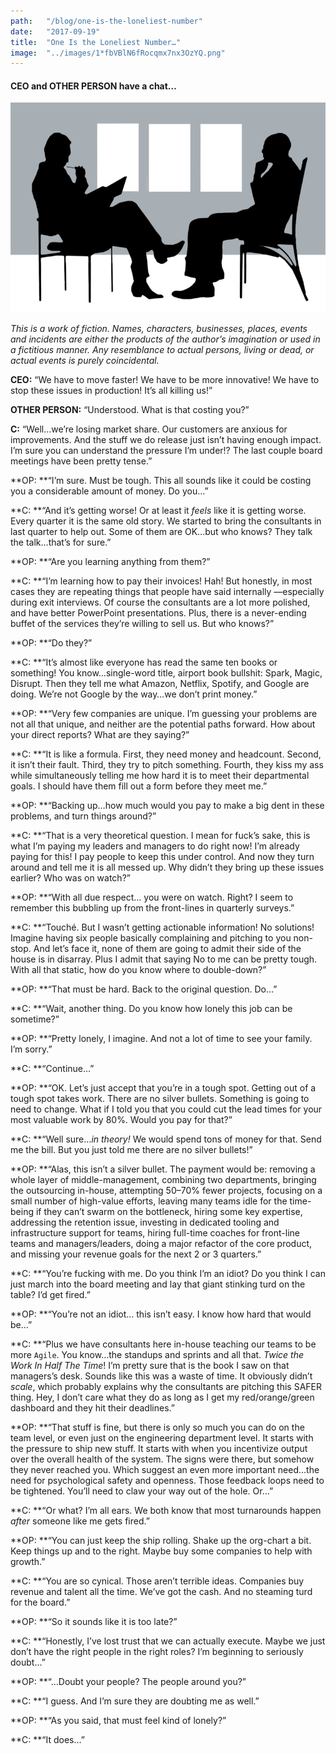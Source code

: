 ```yaml
---
path:	"/blog/one-is-the-loneliest-number"
date:	"2017-09-19"
title:	"One Is the Loneliest Number…"
image:	"../images/1*fbVBlN6fRocqmx7nx3OzYQ.png"
---
```


#### CEO and OTHER PERSON have a chat…

![](../images/1*fbVBlN6fRocqmx7nx3OzYQ.png)

*This is a work of fiction. Names, characters, businesses, places, events and incidents are either the products of the author’s imagination or used in a fictitious manner. Any resemblance to actual persons, living or dead, or actual events is purely coincidental.*

**CEO:** “We have to move faster! We have to be more innovative! We have to stop these issues in production! It’s all killing us!”

**OTHER PERSON:** “Understood. What is that costing you?”

**C:** “Well…we’re losing market share. Our customers are anxious for improvements. And the stuff we do release just isn’t having enough impact. I’m sure you can understand the pressure I’m under!? The last couple board meetings have been pretty tense.”

**OP: **“I’m sure. Must be tough. This all sounds like it could be costing you a considerable amount of money. Do you…”

**C: **“And it’s getting worse! Or at least it *feels* like it is getting worse. Every quarter it is the same old story. We started to bring the consultants in last quarter to help out. Some of them are OK…but who knows? They talk the talk…that’s for sure.”

**OP: **“Are you learning anything from them?”

**C: **“I’m learning how to pay their invoices! Hah! But honestly, in most cases they are repeating things that people have said internally —especially during exit interviews. Of course the consultants are a lot more polished, and have better PowerPoint presentations. Plus, there is a never-ending buffet of the services they’re willing to sell us. But who knows?”

**OP: **“Do they?”

**C: **“It’s almost like everyone has read the same ten books or something! You know…single-word title, airport book bullshit: Spark, Magic, Disrupt. Then they tell me what Amazon, Netflix, Spotify, and Google are doing. We’re not Google by the way…we don’t print money.”

**OP: **“Very few companies are unique. I’m guessing your problems are not all that unique, and neither are the potential paths forward. How about your direct reports? What are they saying?”

**C: **“It is like a formula. First, they need money and headcount. Second, it isn’t their fault. Third, they try to pitch something. Fourth, they kiss my ass while simultaneously telling me how hard it is to meet their departmental goals. I should have them fill out a form before they meet me.”

**OP: **“Backing up…how much would you pay to make a big dent in these problems, and turn things around?”

**C: **“That is a very theoretical question. I mean for fuck’s sake, this is what I’m paying my leaders and managers to do right now! I’m already paying for this! I pay people to keep this under control. And now they turn around and tell me it is all messed up. Why didn’t they bring up these issues earlier? Who was on watch?”

**OP: **“With all due respect… you were on watch. Right? I seem to remember this bubbling up from the front-lines in quarterly surveys.”

**C: **“Touché. But I wasn’t getting actionable information! No solutions! Imagine having six people basically complaining and pitching to you non-stop. And let’s face it, none of them are going to admit their side of the house is in disarray. Plus I admit that saying No to me can be pretty tough. With all that static, how do you know where to double-down?”

**OP: **“That must be hard. Back to the original question. Do…”

**C: **“Wait, another thing. Do you know how lonely this job can be sometime?”

**OP: **“Pretty lonely, I imagine. And not a lot of time to see your family. I’m sorry.”

**C: **“Continue…”

**OP: **“OK. Let’s just accept that you’re in a tough spot. Getting out of a tough spot takes work. There are no silver bullets. Something is going to need to change. What if I told you that you could cut the lead times for your most valuable work by 80%. Would you pay for that?”

**C: **“Well sure…*in theory!* We would spend tons of money for that. Send me the bill. But you just told me there are no silver bullets!”

**OP: **“Alas, this isn’t a silver bullet. The payment would be: removing a whole layer of middle-management, combining two departments, bringing the outsourcing in-house, attempting 50–70% fewer projects, focusing on a small number of high-value efforts, leaving many teams idle for the time-being if they can’t swarm on the bottleneck, hiring some key expertise, addressing the retention issue, investing in dedicated tooling and infrastructure support for teams, hiring full-time coaches for front-line teams and managers/leaders, doing a major refactor of the core product, and missing your revenue goals for the next 2 or 3 quarters.”

**C: **“You’re fucking with me. Do you think I’m an idiot? Do you think I can just march into the board meeting and lay that giant stinking turd on the table? I’d get fired.”

**OP: **“You’re not an idiot… this isn’t easy. I know how hard that would be…”

**C: **“Plus we have consultants here in-house teaching our teams to be more `Agile`. You know…the standups and sprints and all that. *Twice the Work In Half The Time*! I’m pretty sure that is the book I saw on that managers’s desk. Sounds like this was a waste of time. It obviously didn’t *scale*, which probably explains why the consultants are pitching this SAFER thing. Hey, I don’t care what they do as long as I get my red/orange/green dashboard and they hit their deadlines.”

**OP: **“That stuff is fine, but there is only so much you can do on the team level, or even just on the engineering department level. It starts with the pressure to ship new stuff. It starts with when you incentivize output over the overall health of the system. The signs were there, but somehow they never reached you. Which suggest an even more important need…the need for psychological safety and openness. Those feedback loops need to be tightened. You’ll need to claw your way out of the hole. Or…”

**C: **“Or what? I’m all ears. We both know that most turnarounds happen *after* someone like me gets fired.”

**OP: **“You can just keep the ship rolling. Shake up the org-chart a bit. Keep things up and to the right. Maybe buy some companies to help with growth.”

**C: **“You are so cynical. Those aren’t terrible ideas. Companies buy revenue and talent all the time. We’ve got the cash. And no steaming turd for the board.”

**OP: **“So it sounds like it is too late?”

**C: **“Honestly, I’ve lost trust that we can actually execute. Maybe we just don’t have the right people in the right roles? I’m beginning to seriously doubt…”

**OP: **“…Doubt your people? The people around you?”

**C: **“I guess. And I’m sure they are doubting me as well.”

**OP: **“As you said, that must feel kind of lonely?”

**C: **“It does…”

